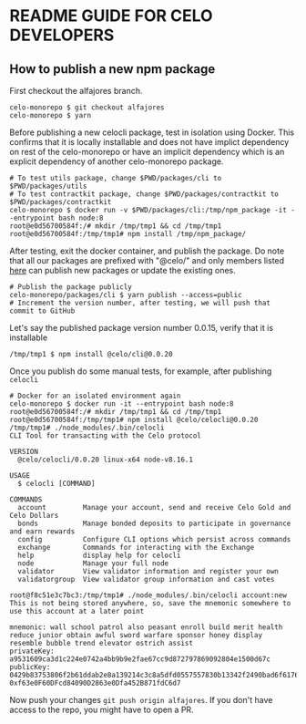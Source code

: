 # README GUIDE FOR CELO DEVELOPERS

## How to publish a new npm package

First checkout the alfajores branch.

```
celo-monorepo $ git checkout alfajores
celo-monorepo $ yarn
```

Before publishing a new celocli package, test in isolation using Docker. This confirms that it is locally installable and does not have implict dependency on rest of the celo-monorepo or have an implicit dependency which is an explicit dependency of another celo-monorepo package.

```
# To test utils package, change $PWD/packages/cli to $PWD/packages/utils
# To test contractkit package, change $PWD/packages/contractkit to $PWD/packages/contractkit
celo-monorepo $ docker run -v $PWD/packages/cli:/tmp/npm_package -it --entrypoint bash node:8
root@e0d56700584f:/# mkdir /tmp/tmp1 && cd /tmp/tmp1
root@e0d56700584f:/tmp/tmp1# npm install /tmp/npm_package/
```

After testing, exit the docker container, and publish the package. Do note that all our packages are prefixed with "@celo/" and only members listed [here](https://www.npmjs.com/settings/celo/members) can publish new packages or update the existing ones.

```
# Publish the package publicly
celo-monorepo/packages/cli $ yarn publish --access=public
# Increment the version number, after testing, we will push that commit to GitHub
```

Let's say the published package version number 0.0.15, verify that it is installable

```
/tmp/tmp1 $ npm install @celo/cli@0.0.20
```

Once you publish do some manual tests, for example, after publishing `celocli`

```
# Docker for an isolated environment again
celo-monorepo $ docker run -it --entrypoint bash node:8
root@e0d56700584f:/# mkdir /tmp/tmp1 && cd /tmp/tmp1
root@e0d56700584f:/tmp/tmp1# npm install @celo/celocli@0.0.20
/tmp/tmp1# ./node_modules/.bin/celocli
CLI Tool for transacting with the Celo protocol

VERSION
  @celo/celocli/0.0.20 linux-x64 node-v8.16.1

USAGE
  $ celocli [COMMAND]

COMMANDS
  account         Manage your account, send and receive Celo Gold and Celo Dollars
  bonds           Manage bonded deposits to participate in governance and earn rewards
  config          Configure CLI options which persist across commands
  exchange        Commands for interacting with the Exchange
  help            display help for celocli
  node            Manage your full node
  validator       View validator information and register your own
  validatorgroup  View validator group information and cast votes

root@f8c51e3c7bc3:/tmp/tmp1# ./node_modules/.bin/celocli account:new
This is not being stored anywhere, so, save the mnemonic somewhere to use this account at a later point

mnemonic: wall school patrol also peasant enroll build merit health reduce junior obtain awful sword warfare sponsor honey display resemble bubble trend elevator ostrich assist
privateKey: a9531609ca3d1c224e0742a4bb9b9e2fae67cc9d872797869092804e1500d67c
publicKey: 0429b83753806f2b61ddab2e8a139214c3c8a5dfd0557557830b13342f2490bad6f61767e1b0707be51685e5e13683e6fa276333cbdb06f07768a09b8070e27259accountAddress: 0xf63e0F60DFcd84090D2863e0Dfa452B871fdC6d7
```

Now push your changes `git push origin alfajores`.
If you don't have access to the repo, you might have to open a PR.
